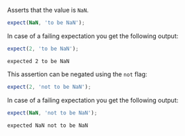 Asserts that the value is `NaN`.

```js
expect(NaN, 'to be NaN');
```

In case of a failing expectation you get the following output:

```js
expect(2, 'to be NaN');
```

```output
expected 2 to be NaN
```

This assertion can be negated using the `not` flag:

```js
expect(2, 'not to be NaN');
```

In case of a failing expectation you get the following output:

```js
expect(NaN, 'not to be NaN');
```

```output
expected NaN not to be NaN
```

